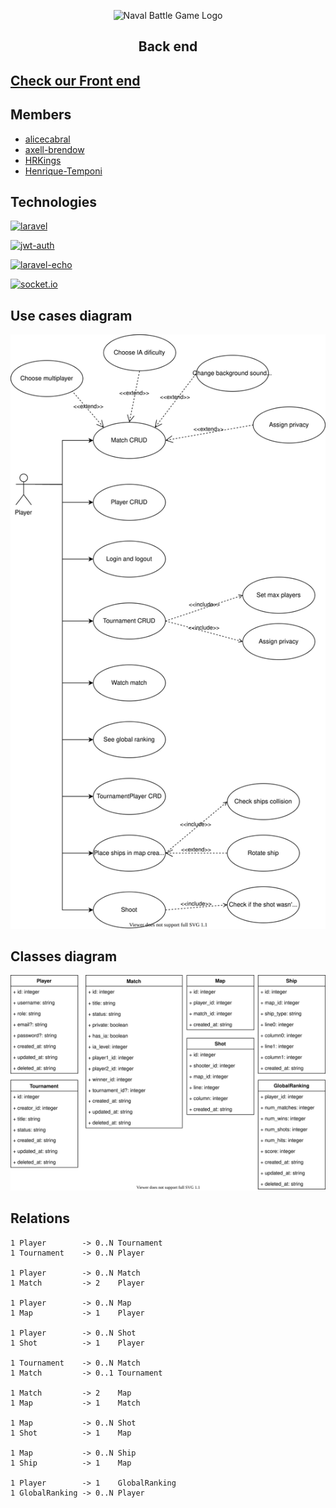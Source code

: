 <p align="center">
<img alt="Naval Battle Game Logo" src="https://i.imgur.com/zvdHbWT.png" height="300px"/>
<h2 align="center"><strong align="center">Back end</strong></h2>
</p>

## [Check our Front end](https://github.com/alicecabral/naval-battle-game-frontend)

## Members

- [alicecabral](https://github.com/alicecabral)
- [axell-brendow](https://github.com/axell-brendow)
- [HRKings](https://github.com/HRKings)
- [Henrique-Temponi](https://github.com/Henrique-Temponi)

## Technologies

<a href="https://laravel.com/"><img alt="laravel" src="https://res.cloudinary.com/dtfbvvkyp/image/upload/v1566331377/laravel-logolockup-cmyk-red.svg" height="60px"></a>

<a href="https://github.com/tymondesigns/jwt-auth"><img alt="jwt-auth" src="https://cloud.githubusercontent.com/assets/1801923/9915273/119b9350-5cae-11e5-850b-c941cac60b32.png" height="70px"></a>

<a href="https://github.com/laravel/echo"><img alt="laravel-echo" src="https://laravel.com/assets/img/components/logo-echo.svg" height="50px"></a>

<a href="https://laravel.com/docs/7.x/broadcasting"><img alt="socket.io" src="https://socket.io/css/images/logo.svg" height="50px"></a>

## Use cases diagram

![Use Cases Diagram](./nbg_use_cases_diagram.svg)

## Classes diagram

![Classes Diagram](./nbg_classes_diagram.svg)

## Relations

```
1 Player        -> 0..N Tournament
1 Tournament    -> 0..N Player

1 Player        -> 0..N Match
1 Match         -> 2    Player

1 Player        -> 0..N Map
1 Map           -> 1    Player

1 Player        -> 0..N Shot
1 Shot          -> 1    Player

1 Tournament    -> 0..N Match
1 Match         -> 0..1 Tournament

1 Match         -> 2    Map
1 Map           -> 1    Match

1 Map           -> 0..N Shot
1 Shot          -> 1    Map

1 Map           -> 0..N Ship
1 Ship          -> 1    Map

1 Player        -> 1    GlobalRanking
1 GlobalRanking -> 0..N Player
```
